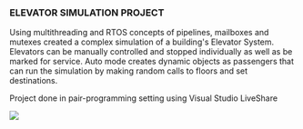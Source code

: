 ### ELEVATOR SIMULATION PROJECT
Using multithreading and RTOS concepts of pipelines, mailboxes and mutexes created a complex simulation of a building's Elevator System.
Elevators can be manually controlled and stopped individually as well as be marked for service. Auto mode creates dynamic objects as passengers that can run the simulation by making random calls to floors and set destinations.

Project done in pair-programming setting using Visual Studio LiveShare

![](showcase.gif)
